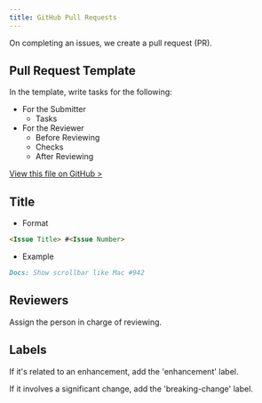 ```yaml
---
title: GitHub Pull Requests
---
```


On completing an issues, we create a pull request (PR).

## Pull Request Template

In the template, write tasks for the following:

- For the Submitter
  - Tasks
- For the Reviewer
  - Before Reviewing
  - Checks
  - After Reviewing

[View this file on GitHub >](https://github.com/sinProject-Inc/talk/blob/main/.github/pull_request_template.md)

## Title

- Format

```md
<Issue Title> #<Issue Number>
```

- Example

```md
Docs: Show scrollbar like Mac #942
```

## Reviewers

Assign the person in charge of reviewing.

## Labels

If it's related to an enhancement, add the 'enhancement' label.

If it involves a significant change, add the 'breaking-change' label.

